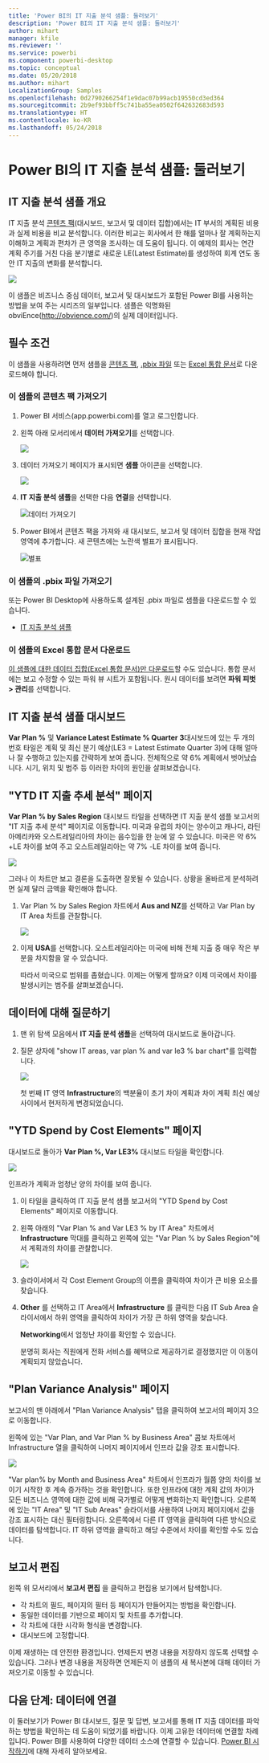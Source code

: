 ```yaml
---
title: 'Power BI의 IT 지출 분석 샘플: 둘러보기'
description: 'Power BI의 IT 지출 분석 샘플: 둘러보기'
author: mihart
manager: kfile
ms.reviewer: ''
ms.service: powerbi
ms.component: powerbi-desktop
ms.topic: conceptual
ms.date: 05/20/2018
ms.author: mihart
LocalizationGroup: Samples
ms.openlocfilehash: 0d2790266254f1e9dac07b99acb19550cd3ed364
ms.sourcegitcommit: 2b9ef93bbff5c741ba55ea0502f642632683d593
ms.translationtype: HT
ms.contentlocale: ko-KR
ms.lasthandoff: 05/24/2018
---
```

# <a name="it-spend-analysis-sample-for-power-bi-take-a-tour"></a>Power BI의 IT 지출 분석 샘플: 둘러보기

## <a name="overview-of-the-it-spend-analysis-sample"></a>IT 지출 분석 샘플 개요
IT 지출 분석 [콘텐츠 팩](service-organizational-content-pack-introduction.md)(대시보드, 보고서 및 데이터 집합)에서는 IT 부서의 계획된 비용과 실제 비용을 비교 분석합니다. 이러한 비교는 회사에서 한 해를 얼마나 잘 계획하는지 이해하고 계획과 편차가 큰 영역을 조사하는 데 도움이 됩니다. 이 예제의 회사는 연간 계획 주기를 거친 다음 분기별로 새로운 LE(Latest Estimate)를 생성하여 회계 연도 동안 IT 지출의 변화를 분석합니다.

![](media/sample-it-spend/it1.png)

이 샘플은 비즈니스 중심 데이터, 보고서 및 대시보드가 포함된 Power BI를 사용하는 방법을 보여 주는 시리즈의 일부입니다. 샘플은 익명화된 obviEnce(<http://obvience.com/>)의 실제 데이터입니다.

## <a name="prerequisites"></a>필수 조건

 이 샘플을 사용하려면 먼저 샘플을 [콘텐츠 팩](https://docs.microsoft.com/en-us/power-bi/sample-it-spend#get-the-content-pack-for-this-sample), [.pbix 파일](http://download.microsoft.com/download/E/9/8/E98CEB6D-CEBB-41CF-BA2B-1A1D61B27D87/IT-Spend-Analysis-Sample-PBIX.pbix) 또는 [Excel 통합 문서](http://go.microsoft.com/fwlink/?LinkId=529783)로 다운로드해야 합니다.

### <a name="get-the-content-pack-for-this-sample"></a>이 샘플의 콘텐츠 팩 가져오기

1. Power BI 서비스(app.powerbi.com)를 열고 로그인합니다.
2. 왼쪽 아래 모서리에서 **데이터 가져오기**를 선택합니다.
   
    ![](media/sample-datasets/power-bi-get-data.png)
3. 데이터 가져오기 페이지가 표시되면 **샘플** 아이콘을 선택합니다.
   
   ![](media/sample-datasets/power-bi-samples-icon.png)
4. **IT 지출 분석 샘플**을 선택한 다음 **연결**을 선택합니다.  
  
   ![데이터 가져오기](media/sample-it-spend/it-connect.png)
   
5. Power BI에서 콘텐츠 팩을 가져와 새 대시보드, 보고서 및 데이터 집합을 현재 작업 영역에 추가합니다. 새 콘텐츠에는 노란색 별표가 표시됩니다. 
   
   ![별표](media/sample-it-spend/it-asterisk.png)
  
### <a name="get-the-pbix-file-for-this-sample"></a>이 샘플의 .pbix 파일 가져오기

또는 Power BI Desktop에 사용하도록 설계된 .pbix 파일로 샘플을 다운로드할 수 있습니다. 

 * [IT 지출 분석 샘플](http://download.microsoft.com/download/E/9/8/E98CEB6D-CEBB-41CF-BA2B-1A1D61B27D87/IT%20Spend%20Analysis%20Sample%20PBIX.pbix)

### <a name="get-the-excel-workbook-for-this-sample"></a>이 샘플의 Excel 통합 문서 다운로드
[이 샘플에 대한 데이터 집합(Excel 통합 문서)만 다운로드](http://go.microsoft.com/fwlink/?LinkId=529783)할 수도 있습니다. 통합 문서에는 보고 수정할 수 있는 파워 뷰 시트가 포함됩니다. 원시 데이터를 보려면 **파워 피벗 > 관리**를 선택합니다.


## <a name="the-it-spend-analysis-sample-dashboard"></a>IT 지출 분석 샘플 대시보드
**Var Plan %** 및 **Variance Latest Estimate % Quarter 3**대시보드에 있는 두 개의 번호 타일은 계획 및 최신 분기 예상(LE3 = Latest Estimate Quarter 3)에 대해 얼마나 잘 수행하고 있는지를 간략하게 보여 줍니다. 전체적으로 약 6% 계획에서 벗어났습니다. 시기, 위치 및 범주 등 이러한 차이의 원인을 살펴보겠습니다.

## <a name="ytd-it-spend-trend-analysis-page"></a>"YTD IT 지출 추세 분석" 페이지
**Var Plan % by Sales Region** 대시보드 타일을 선택하면 IT 지출 분석 샘플 보고서의 "IT 지출 추세 분석" 페이지로 이동합니다. 미국과 유럽의 차이는 양수이고 캐나다, 라틴 아메리카와 오스트레일리아의 차이는 음수임을 한 눈에 알 수 있습니다. 미국은 약 6% +LE 차이를 보여 주고 오스트레일리아는 약 7% -LE 차이를 보여 줍니다.

![](media/sample-it-spend/it2.png)

그러나 이 차트만 보고 결론을 도출하면 잘못될 수 있습니다. 상황을 올바르게 분석하려면 실제 달러 금액을 확인해야 합니다.

1. Var Plan % by Sales Region 차트에서 **Aus and NZ**를 선택하고 Var Plan by IT Area 차트를 관찰합니다.

   ![](media/sample-it-spend/it3.png)
2. 이제 **USA**를 선택합니다. 오스트레일리아는 미국에 비해 전체 지출 중 매우 작은 부분을 차지함을 알 수 있습니다.

    따라서 미국으로 범위를 좁혔습니다. 이제는 어떻게 할까요? 이제 미국에서 차이를 발생시키는 범주를 살펴보겠습니다.

## <a name="ask-questions-of-the-data"></a>데이터에 대해 질문하기
1. 맨 위 탐색 모음에서 **IT 지출 분석 샘플**을 선택하여 대시보드로 돌아갑니다.
2. 질문 상자에 "show IT areas, var plan % and var le3 % bar chart"를 입력합니다.

   ![](media/sample-it-spend/it4.png)

   첫 번째 IT 영역 **Infrastructure**의 백분율이 초기 차이 계획과 차이 계획 최신 예상 사이에서 현저하게 변경되었습니다.

## <a name="ytd-spend-by-cost-elements-page"></a>"YTD Spend by Cost Elements" 페이지
대시보드로 돌아가 **Var Plan %, Var LE3%** 대시보드 타일을 확인합니다.

![](media/sample-it-spend/it5.png)

인프라가 계획과 엄청난 양의 차이를 보여 줍니다.

1. 이 타일을 클릭하여 IT 지출 분석 샘플 보고서의 "YTD Spend by Cost Elements" 페이지로 이동합니다.
2. 왼쪽 아래의 "Var Plan % and Var LE3 % by IT Area" 차트에서 **Infrastructure** 막대를 클릭하고 왼쪽에 있는 "Var Plan % by Sales Region"에서 계획과의 차이를 관찰합니다.

    ![](media/sample-it-spend/it6.png)
3. 슬라이서에서 각 Cost Element Group의 이름을 클릭하여 차이가 큰 비용 요소를 찾습니다.
4. **Other** 를 선택하고 IT Area에서 **Infrastructure** 를 클릭한 다음 IT Sub Area 슬라이서에서 하위 영역을 클릭하여 차이가 가장 큰 하위 영역을 찾습니다.  

   **Networking**에서 엄청난 차이를 확인할 수 있습니다.

   분명히 회사는 직원에게 전화 서비스를 혜택으로 제공하기로 결정했지만 이 이동이 계획되지 않았습니다.

## <a name="plan-variance-analysis-page"></a>"Plan Variance Analysis" 페이지
보고서의 맨 아래에서 "Plan Variance Analysis" 탭을 클릭하여 보고서의 페이지 3으로 이동합니다.

왼쪽에 있는 "Var Plan, and Var Plan % by Business Area" 콤보 차트에서 Infrastructure 열을 클릭하여 나머지 페이지에서 인프라 값을 강조 표시합니다.

![](media/sample-it-spend/it7.png)

"Var plan% by Month and Business Area" 차트에서 인프라가 월쯤 양의 차이를 보이기 시작한 후 계속 증가하는 것을 확인합니다. 또한 인프라에 대한 계획 값의 차이가 모든 비즈니스 영역에 대한 값에 비해 국가별로 어떻게 변화하는지 확인합니다. 오른쪽에 있는 "IT Area" 및 "IT Sub Areas" 슬라이서를 사용하여 나머지 페이지에서 값을 강조 표시하는 대신 필터링합니다. 오른쪽에서 다른 IT 영역을 클릭하여 다른 방식으로 데이터를 탐색합니다. IT 하위 영역을 클릭하고 해당 수준에서 차이를 확인할 수도 있습니다.

## <a name="edit-the-report"></a>보고서 편집
왼쪽 위 모서리에서 **보고서 편집** 을 클릭하고 편집용 보기에서 탐색합니다.

* 각 차트의 필드, 페이지의 필터 등 페이지가 만들어지는 방법을 확인합니다.
* 동일한 데이터를 기반으로 페이지 및 차트를 추가합니다.
* 각 차트에 대한 시각화 형식을 변경합니다.
* 대시보드에 고정합니다.

이제 재생하는 데 안전한 환경입니다. 언제든지 변경 내용을 저장하지 않도록 선택할 수 있습니다. 그러나 변경 내용을 저장하면 언제든지 이 샘플의 새 복사본에 대해 데이터 가져오기로 이동할 수 있습니다.

## <a name="next-steps-connect-to-your-data"></a>다음 단계: 데이터에 연결
이 둘러보기가 Power BI 대시보드, 질문 및 답변, 보고서를 통해 IT 지출 데이터를 파악하는 방법을 확인하는 데 도움이 되었기를 바랍니다. 이제 고유한 데이터에 연결할 차례입니다. Power BI를 사용하여 다양한 데이터 소스에 연결할 수 있습니다. [Power BI 시작하기](service-get-started.md)에 대해 자세히 알아보세요.
